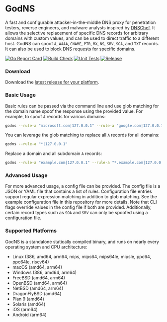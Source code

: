 # GodNS

A fast and configurable attacker-in-the-middle DNS proxy for penetration testers, reverse engineers, and malware analysts inspired by [DNSChef](https://github.com/iphelix/dnschef). It allows the selective replacement of specific DNS records for arbitrary domains with custom values, and can be used to direct traffic to a different host. GodNS can spoof `A`, `AAAA`, `CNAME`, `PTR`, `MX`, `NS`, `SRV`, `SOA`, and `TXT` records. It can also be used to block DNS requests for specific domains.

[![Go Report Card](https://goreportcard.com/badge/github.com/moloch--/godns)](https://goreportcard.com/report/github.com/moloch--/godns)
[![Build Check](https://github.com/moloch--/godns/actions/workflows/build-check.yml/badge.svg)](https://github.com/moloch--/godns/actions/workflows/build-check.yml)
[![Unit Tests](https://github.com/moloch--/godns/actions/workflows/unit-tests.yml/badge.svg)](https://github.com/moloch--/godns/actions/workflows/unit-tests.yml)
[![Release](https://github.com/moloch--/godns/actions/workflows/autorelease.yml/badge.svg)](https://github.com/moloch--/godns/actions/workflows/autorelease.yml)

### Download

Download the [latest release for your platform](https://github.com/moloch--/godns/releases/latest).

### Basic Usage

Basic rules can be passed via the command line and use glob matching for the domain name spoof the response using the provided value. For example, to spoof `A` records for various domains:

```bash
godns --rule-a "microsoft.com|127.0.0.1" --rule-a "google.com|127.0.0.1"
```

You can leverage the glob matching to replace all `A` records for all domains:

```bash
godns --rule-a "*|127.0.0.1"
```

Replace a domain and all subdomain `A` records:

```bash
godns --rule-a "example.com|127.0.0.1" --rule-a "*.example.com|127.0.0.1"
```

### Advanced Usage

For more advanced usage, a config file can be provided. The config file is a JSON or YAML file that contains a list of rules. Configuration file entries support regular expression matching in addition to glob matching. See the example configuration file in this repository for more details. Note that CLI flags override values in the config file if both are provided. Additionally, certain record types such as `SOA` and `SRV` can only be spoofed using a configuration file.

### Supported Platforms

GodNS is a standalone statically compiled binary, and runs on nearly every operating system and CPU architecture:

- Linux (386, amd64, arm64, mips, mips64, mips64le, mipsle, ppc64, ppc64le, riscv64)
- macOS (amd64, arm64)
- Windows (386, amd64, arm64)
- FreeBSD (amd64, arm64)
- OpenBSD (amd64, arm64)
- NetBSD (amd64, arm64)
- DragonFlyBSD (amd64)
- Plan 9 (amd64)
- Solaris (amd64)
- iOS (arm64)
- Android (arm64)
